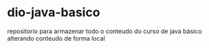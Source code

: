 # dio-java-basico
repositorio para armazenar todo o conteudo do curso de java básico
alterando conteudo de forma local   
